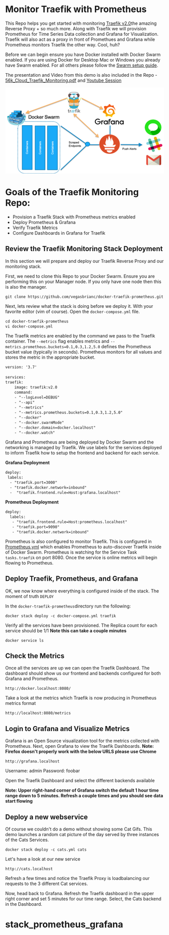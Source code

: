 # Monitor Traefik with Prometheus

This Repo helps you get started with monitoring [Traefik v2.0](https://traefik.io/)the amazing Reverse Proxy + so much more. Along with Traefik we will provision Prometheus for Time Series Data collection and Grafana for Visualization. Traefik will also act as a proxy in front of Promethues and Grafana while Prometheus monitors Traefik the other way. Cool, huh?

Before we can begin ensure you have Docker installed with Docker Swarm enabled. If you are using Docker for Desktop Mac or Windows you already have Swarm enabled. For all others please follow the [Swarm setup guide](https://docs.docker.com/engine/swarm/swarm-mode/).

The presentation and Video from this demo is also included in the Repo - [56k_Cloud_Traefik_Monitoring.pdf](https://github.com/vegasbrianc/docker-traefik-prometheus/blob/master/56k_Cloud_Traefik_Monitoring.pdf) and [Youtube Session](https://youtu.be/3q-K4JDcH6I)

![Traefik Diagram](./img/Traefik-diagram.png)

# Goals of the Traefik Monitoring Repo:

* Provision a Traefik Stack with Prometheus metrics enabled
* Deploy Prometheus & Grafana
* Verify Traefik Metrics
* Configure Dashboards in Grafana for Traefik

## Review the Traefik Monitoring Stack Deployment
In this section we will prepare and deploy our Traefik Reverse Proxy and our monitoring stack. 

First, we need to clone this Repo to your Docker Swarm. Ensure you are performing this on your Manager node. If you only have one node then this is also the manager.

    git clone https://github.com/vegasbrianc/docker-traefik-prometheus.git

Next, lets review what the stack is doing before we deploy it. With your favorite editor (vim of course). Open the `docker-compose.yml` file.

    cd docker-traefik-prometheus
    vi docker-compose.yml

The Traefik metrics are enabled by the command we pass to the Traefik container. The `--metrics` flag enables metrics and `--metrics.prometheus.buckets=0.1,0.3,1.2,5.0` defines the Prometheus bucket value (typically in seconds). Prometheus monitors for all values and stores the metric in the appropriate bucket.

    version: '3.7'

    services:
    traefik:
        image: traefik:v2.0
        command:
        - "--logLevel=DEBUG"
        - "--api"
        - "--metrics"
        - "--metrics.prometheus.buckets=0.1,0.3,1.2,5.0"
        - "--docker"
        - "--docker.swarmMode"
        - "--docker.domain=docker.localhost"
        - "--docker.watch"

Grafana and Prometheus are being deployed by Docker Swarm and the networking is managed by Traefik. We use labels for the services deployed to inform Traefik how to setup the frontend and backend for each service.

**Grafana Deployment**

    deploy:
     labels:
      - "traefik.port=3000"
      - "traefik.docker.network=inbound"
      -  "traefik.frontend.rule=Host:grafana.localhost"

**Prometheus Deployment**

    deploy:
      labels:
       - "traefik.frontend.rule=Host:prometheus.localhost"
       - "traefik.port=9090"
       - "traefik.docker.network=inbound"

Prometheus is also configured to monitor Traefik. This is configured in [Prometheus.yml](https://github.com/vegasbrianc/docker-traefik-prometheus/blob/master/prometheus/prometheus.yml#L40) which enables Prometheus to auto-discover Traefik inside of Docker Swarm. Prometheus is watching for the Service Task `tasks.traefik` on port 8080. Once the service is online metrics will begin flowing to Prometheus.

## Deploy Traefik, Prometheus, and Grafana
OK, we now know where everything is configured inside of the stack. The moment of truth `DEPLOY`

In the `docker-traefik-prometheus`directory run the following:

    docker stack deploy -c docker-compose.yml traefik

Verify all the services have been provisioned. The Replica count for each service should be 1/1 
**Note this can take a couple minutes**

    docker service ls
    
## Check the Metrics
Once all the services are up we can open the Traefik Dashboard. The dashboard should show us our frontend and backends configured for both Grafana and Prometheus.

    http://docker.localhost:8080/


Take a look at the metrics which Traefik is now producing in Prometheus metrics format

    http://localhost:8080/metrics


## Login to Grafana and Visualize Metrics
Grafana is an Open Source visualization tool for the metrics collected with Prometheus. Next, open Grafana to view the Traefik Dashboards.
**Note: Firefox doesn't properly work with the below URLS please use Chrome**

    http://grafana.localhost

Username: admin
Password: foobar

Open the Traefik Dashboard and select the different backends available

**Note: Upper right-hand corner of Grafana switch the default 1 hour time range down to 5 minutes. Refresh a couple times and you should see data start flowing**

## Deploy a new webservice
Of course we couldn't do a demo without showing some Cat Gifs. This demo launches a random cat picture of the day served by three instances of the Cats Services.

    docker stack deploy -c cats.yml cats

Let's have a look at our new service

    http://cats.localhost

Refresh a few times and notice the Traefik Proxy is loadbalancing our requests to the 3 different Cat services.

Now, head back to Grafana. Refresh the Traefik dashboard in the upper right corner and set 5 minutes for our time range. Select, the Cats backend in the Dashboard.
# stack_prometheus_grafana
